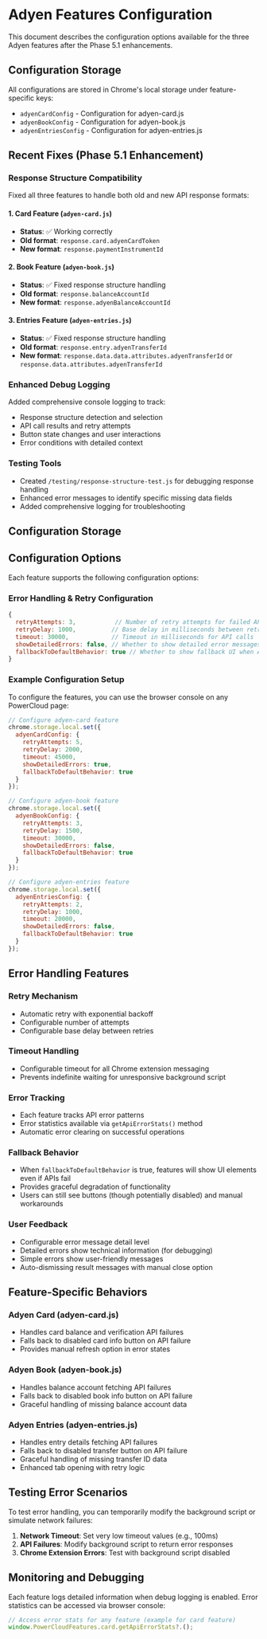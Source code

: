 # Adyen Features Configuration

This document describes the configuration options available for the three Adyen features after the Phase 5.1 enhancements.

## Configuration Storage

All configurations are stored in Chrome's local storage under feature-specific keys:
- `adyenCardConfig` - Configuration for adyen-card.js
- `adyenBookConfig` - Configuration for adyen-book.js  
- `adyenEntriesConfig` - Configuration for adyen-entries.js

## Recent Fixes (Phase 5.1 Enhancement)

### Response Structure Compatibility
Fixed all three features to handle both old and new API response formats:

#### 1. Card Feature (`adyen-card.js`)
- **Status**: ✅ Working correctly
- **Old format**: `response.card.adyenCardToken`
- **New format**: `response.paymentInstrumentId`

#### 2. Book Feature (`adyen-book.js`)  
- **Status**: ✅ Fixed response structure handling
- **Old format**: `response.balanceAccountId`
- **New format**: `response.adyenBalanceAccountId`

#### 3. Entries Feature (`adyen-entries.js`)
- **Status**: ✅ Fixed response structure handling
- **Old format**: `response.entry.adyenTransferId`
- **New format**: `response.data.data.attributes.adyenTransferId` or `response.data.attributes.adyenTransferId`

### Enhanced Debug Logging
Added comprehensive console logging to track:
- Response structure detection and selection
- API call results and retry attempts
- Button state changes and user interactions
- Error conditions with detailed context

### Testing Tools
- Created `/testing/response-structure-test.js` for debugging response handling
- Enhanced error messages to identify specific missing data fields
- Added comprehensive logging for troubleshooting

## Configuration Storage

## Configuration Options

Each feature supports the following configuration options:

### Error Handling & Retry Configuration
```javascript
{
  retryAttempts: 3,           // Number of retry attempts for failed API calls
  retryDelay: 1000,          // Base delay in milliseconds between retries (with exponential backoff)
  timeout: 30000,            // Timeout in milliseconds for API calls
  showDetailedErrors: false, // Whether to show detailed error messages to users
  fallbackToDefaultBehavior: true // Whether to show fallback UI when APIs fail
}
```

### Example Configuration Setup

To configure the features, you can use the browser console on any PowerCloud page:

```javascript
// Configure adyen-card feature
chrome.storage.local.set({
  adyenCardConfig: {
    retryAttempts: 5,
    retryDelay: 2000,
    timeout: 45000,
    showDetailedErrors: true,
    fallbackToDefaultBehavior: true
  }
});

// Configure adyen-book feature  
chrome.storage.local.set({
  adyenBookConfig: {
    retryAttempts: 3,
    retryDelay: 1500,
    timeout: 30000,
    showDetailedErrors: false,
    fallbackToDefaultBehavior: true
  }
});

// Configure adyen-entries feature
chrome.storage.local.set({
  adyenEntriesConfig: {
    retryAttempts: 2,
    retryDelay: 1000,
    timeout: 20000,
    showDetailedErrors: false,
    fallbackToDefaultBehavior: true
  }
});
```

## Error Handling Features

### Retry Mechanism
- Automatic retry with exponential backoff
- Configurable number of attempts
- Configurable base delay between retries

### Timeout Handling
- Configurable timeout for all Chrome extension messaging
- Prevents indefinite waiting for unresponsive background script

### Error Tracking
- Each feature tracks API error patterns
- Error statistics available via `getApiErrorStats()` method
- Automatic error clearing on successful operations

### Fallback Behavior
- When `fallbackToDefaultBehavior` is true, features will show UI elements even if APIs fail
- Provides graceful degradation of functionality
- Users can still see buttons (though potentially disabled) and manual workarounds

### User Feedback
- Configurable error message detail level
- Detailed errors show technical information (for debugging)
- Simple errors show user-friendly messages
- Auto-dismissing result messages with manual close option

## Feature-Specific Behaviors

### Adyen Card (adyen-card.js)
- Handles card balance and verification API failures
- Falls back to disabled card info button on API failure
- Provides manual refresh option in error states

### Adyen Book (adyen-book.js)  
- Handles balance account fetching API failures
- Falls back to disabled book info button on API failure
- Graceful handling of missing balance account data

### Adyen Entries (adyen-entries.js)
- Handles entry details fetching API failures
- Falls back to disabled transfer button on API failure
- Graceful handling of missing transfer ID data
- Enhanced tab opening with retry logic

## Testing Error Scenarios

To test error handling, you can temporarily modify the background script or simulate network failures:

1. **Network Timeout**: Set very low timeout values (e.g., 100ms)
2. **API Failures**: Modify background script to return error responses
3. **Chrome Extension Errors**: Test with background script disabled

## Monitoring and Debugging

Each feature logs detailed information when debug logging is enabled. Error statistics can be accessed via browser console:

```javascript
// Access error stats for any feature (example for card feature)
window.PowerCloudFeatures.card.getApiErrorStats?.();
```
